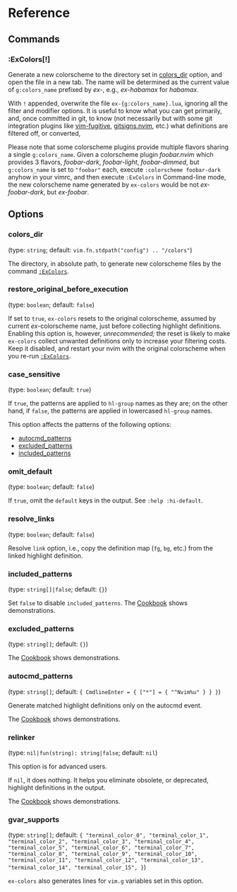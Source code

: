 # Reference

## Commands

### :ExColors[!]

Generate a new colorscheme to the directory
set in [colors_dir](#colors_dir) option,
and open the file in a new tab.
The name will be determined as the current value of `g:colors_name` prefixed
by _ex-_, e.g., _ex-habamax_ for _habamax_.

With `!` appended, overwrite the file `ex-{g:colors_name}.lua`,
ignoring all the filter and modifier options.
It is useful
to know what you can get primarily,
and, once committed in git, to know
(not necessarily but with some git integration plugins like
[vim-fugitive][],
[gitsigns.nvim][],
etc.)
what definitions are filtered off, or converted,

Please note that some colorscheme plugins provide multiple flavors sharing
a single `g:colors_name`.
Given a colorscheme plugin _foobar.nvim_
which provides 3 flavors, _foobar-dark_, _foobar-light_, _foobar-dimmed_,
but `g:colors_name` is set to `"foobar"` each,
execute `:colorscheme foobar-dark` anyhow in your vimrc,
and then execute `:ExColors` in Command-line mode,
the new colorscheme name generated by `ex-colors` would be
not _ex-foobar-dark_,
but _ex-foobar_.

## Options

### colors_dir

(type: `string`; default: `vim.fn.stdpath("config") .. "/colors"`)

The directory, in absolute path,
to generate new colorscheme files by the command [`:ExColors`](#:ExColors).

### restore_original_before_execution

(type: `boolean`; default: `false`)

If set to `true`, `ex-colors` resets to the original colorscheme,
assumed by current <i>ex-</i>colorscheme name,
just before collecting highlight definitions.
Enabling this option is, however, _unrecommended;_
the reset is likely to make `ex-colors` collect unwanted definitions only to
increase your filtering costs.
Keep it disabled, and restart your nvim with the original colorscheme
when you re-run [`:ExColors`](#:ExColors).

### case_sensitive

(type: `boolean`; default: `true`)

If `true`, the patterns are applied to `hl-group` names as they are;
on the other hand, if `false`, the patterns are applied in lowercased
`hl-group` names.

This option affects the patterns of the following options:

- [autocmd_patterns](#autocmd_patterns)
- [excluded_patterns](#excluded_patterns)
- [included_patterns](#included_patterns)

### omit_default

(type: `boolean`; default: `false`)

If `true`, omit the `default` keys in the output.
See `:help :hi-default`.

### resolve_links

(type: `boolean`; default: `false`)

Resolve `link` option,
i.e.,
copy the definition map (`fg`, `bg`, etc.) from the linked highlight definition.

### included_patterns

(type: `string[]|false`; default: `{}`)

Set `false` to disable `included_patterns`.
The [Cookbook](./COOKBOOK.md) shows demonstrations.

### excluded_patterns

(type: `string[]`; default: `{}`)

The [Cookbook](./COOKBOOK.md) shows demonstrations.

### autocmd_patterns

(type: `string[]`; default:
`{
    CmdlineEnter = {
        ["*"] = {
                "^Nvim%u"
            }
    }
}`)

Generate matched highlight definitions only on the autocmd event.

The [Cookbook](./COOKBOOK.md) shows demonstrations.

### relinker

(type: `nil|fun(string): string|false`; default: `nil`)

This option is for advanced users.

If `nil`, it does nothing.
It helps you eliminate obsolete, or deprecated, highlight definitions
in the output.

The [Cookbook](./COOKBOOK.md) shows demonstrations.

### gvar_supports

(type: `string[]`; default: `{
    "terminal_color_0",
    "terminal_color_1",
    "terminal_color_2",
    "terminal_color_3",
    "terminal_color_4",
    "terminal_color_5",
    "terminal_color_6",
    "terminal_color_7",
    "terminal_color_8",
    "terminal_color_9",
    "terminal_color_10",
    "terminal_color_11",
    "terminal_color_12",
    "terminal_color_13",
    "terminal_color_14",
    "terminal_color_15",
}`)

`ex-colors` also generates lines for `vim.g` variables set in this option.

[gitsigns.nvim]: https://github.com/lewis6991/gitsigns.nvim
[vim-fugitive]: https://github/tpope/vim-fugitive
